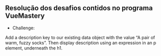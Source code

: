 ## Resolução dos desafios contidos no programa VueMastery

* Challenge:

Add a description key to our existing data object with the value “A pair of warm, fuzzy socks”. Then display description using an expression in an p element, underneath the h1.
